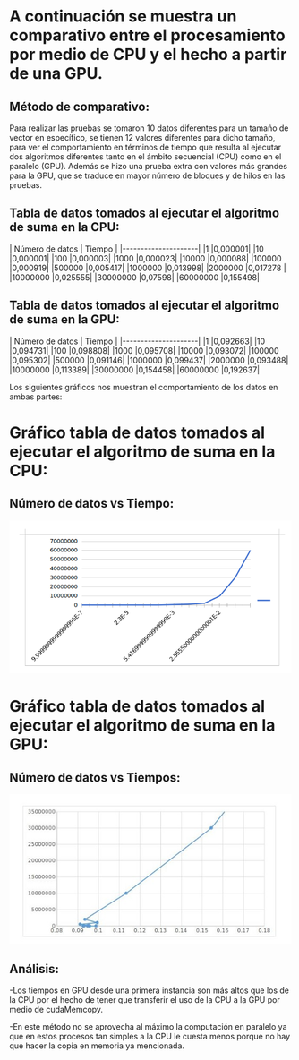 # A continuación se muestra un comparativo entre el procesamiento por medio de CPU y el hecho a partir de una GPU.

## Método de comparativo:

Para realizar las pruebas se tomaron 10 datos diferentes para un tamaño de vector en específico, se tienen 12 valores   diferentes para dicho tamaño, para ver el comportamiento en términos de tiempo que resulta al ejecutar dos algoritmos diferentes tanto en el ámbito secuencial (CPU) como en el paralelo (GPU).
Además se hizo una prueba extra con valores más grandes para la GPU, que se traduce en mayor número de bloques y de hilos en las pruebas.

## Tabla de datos tomados al ejecutar el algoritmo de suma en la CPU:


|       Número de datos | Tiempo        |
|---------------------|
|1           |0,000001|
|10          |0,000001|
|100         |0,000003|
|1000        |0,000023|
|10000       |0,000088|
|100000      |0,000919|
|500000      |0,005417|
|1000000     |0,013998|
|2000000     |0,017278 |
|10000000    |0,025555|
|30000000    |0,07598|
|60000000    |0,155498|

## Tabla de datos tomados al ejecutar el algoritmo de suma en la GPU:




|       Número de datos | Tiempo        |
|---------------------|
|1           |0,092663|
|10          |0,094731|
|100         |0,098808|
|1000        |0,095708|
|10000       |0,093072|
|100000      |0,095302|
|500000      |0,091146|
|1000000     |0,099437|
|2000000     |0,093488|
|10000000    |0,113389|
|30000000    |0,154458|
|60000000    |0,192637|



Los siguientes gráficos nos muestran el comportamiento de los datos en ambas partes:

# Gráfico tabla de datos tomados al ejecutar el algoritmo de suma en la CPU:

## Número de datos vs Tiempo:



![alt tag](GCPU.png)

# Gráfico tabla de datos tomados al ejecutar el algoritmo de suma en la GPU:

## Número de datos vs Tiempos:

![alt tag](GGPU.jpg)

## Análisis:

-Los tiempos en GPU desde una primera instancia son más altos que los de la CPU por el hecho de tener que transferir el uso de la CPU a la GPU por medio de cudaMemcopy.

-En este método no se aprovecha al máximo la computación en paralelo ya que en estos procesos tan simples a la CPU le cuesta menos porque no hay que hacer la copia en memoria ya mencionada.
